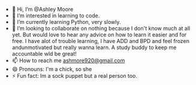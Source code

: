 - 👋 Hi, I’m @Ashley Moore
- 👀 I’m interested in learning to code.
- 🌱 I’m currently learning Python, very slowly.
- 💞️ I’m looking to collaborate on nothing because I don't know much at all yet. But would love to hear any advice on how to learn it easier and for free. I have alot of trouble learning, I have ADD and BPD and feel frozen andunmotivated but really wanna learn. A study buddy to keep me accountable wld be great!
- 📫 How to reach me ashmore920@gmail.com
- 😄 Pronouns: I'm a chick, so she
- ⚡ Fun fact: Im a sock puppet but a real person too.

<!---
Ashmore920/Ashmore920 is a ✨ special ✨ repository because its `README.md` (this file) appears on your GitHub profile.
You can click the Preview link to take a look at your changes.
--->

